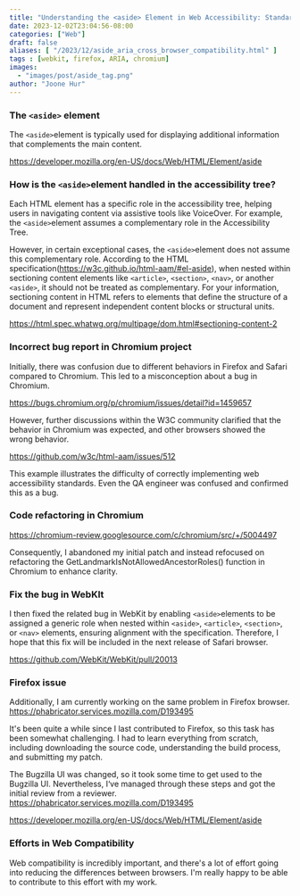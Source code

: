 ```yaml
---
title: "Understanding the <aside> Element in Web Accessibility: Standards, Challenges, and Cross-Browser Compatibility"
date: 2023-12-02T23:04:56-08:00
categories: ["Web"]
draft: false
aliases: [ "/2023/12/aside_aria_cross_browser_compatibility.html" ]
tags : [webkit, firefox, ARIA, chromium]
images:
  - "images/post/aside_tag.png"
author: "Joone Hur"
---
```


### The `<aside>` element
The `<aside>`element is typically used for displaying additional information that complements the main content.

https://developer.mozilla.org/en-US/docs/Web/HTML/Element/aside

### How is the `<aside>`element handled in the accessibility tree?
Each HTML element has a specific role in the accessibility tree, helping users in navigating content via assistive tools like VoiceOver.  For example, the `<aside>`element assumes a complementary role in the Accessibility Tree.


However, in certain exceptional cases, the `<aside>`element does not assume this complementary role. According to the HTML specification(https://w3c.github.io/html-aam/#el-aside), when nested within sectioning content elements like `<article>`, `<section>`, `<nav>`, or another `<aside>`, it should not be treated as complementary. For your information, sectioning content in HTML refers to elements that define the structure of a document and represent independent content blocks or structural units.

https://html.spec.whatwg.org/multipage/dom.html#sectioning-content-2

### Incorrect bug report in Chromium project
Initially, there was confusion due to different behaviors in Firefox and Safari compared to Chromium. This led to a misconception about a bug in Chromium.

https://bugs.chromium.org/p/chromium/issues/detail?id=1459657

However, further discussions within the W3C community clarified that the behavior in Chromium was expected, and other browsers showed the wrong behavior.

https://github.com/w3c/html-aam/issues/512

This example illustrates the difficulty of correctly implementing web accessibility standards.
Even the QA engineer was confused and confirmed this as a bug.

### Code refactoring in Chromium
https://chromium-review.googlesource.com/c/chromium/src/+/5004497

Consequently, I abandoned my initial patch and instead refocused on refactoring the GetLandmarkIsNotAllowedAncestorRoles() function in Chromium to enhance clarity.

### Fix the bug in WebKIt
I then fixed the related bug in WebKit by enabling `<aside>`elements to be assigned a generic role when nested within `<aside>`, `<article>`, `<section>`, or `<nav>` elements, ensuring alignment with the specification. Therefore, I hope that this fix will be included in the next release of Safari browser.

https://github.com/WebKit/WebKit/pull/20013

### Firefox issue
Additionally, I am currently working on the same problem in Firefox browser.
https://phabricator.services.mozilla.com/D193495

It's been quite a while since I last contributed to Firefox, so this task has been somewhat challenging. I had to learn everything from scratch, including downloading the source code, understanding the build process, and submitting my patch. 

The Bugzilla UI was changed, so it took some time to get used to the Bugzilla UI. Nevertheless, I‘ve managed through these steps and got the initial review from a reviewer.
https://phabricator.services.mozilla.com/D193495

https://developer.mozilla.org/en-US/docs/Web/HTML/Element/aside

### Efforts in Web Compatibility
Web compatibility is incredibly important, and there's a lot of effort going into reducing the differences between browsers. I'm really happy to be able to contribute to this effort with my work.


